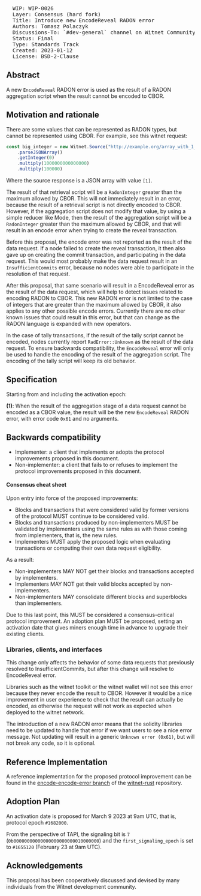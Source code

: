 <pre>
  WIP: WIP-0026
  Layer: Consensus (hard fork)
  Title: Introduce new EncodeReveal RADON error
  Authors: Tomasz Polaczyk <tomasz@witnet.foundation>
  Discussions-To: `#dev-general` channel on Witnet Community's Discord server
  Status: Final
  Type: Standards Track
  Created: 2023-01-12
  License: BSD-2-Clause
</pre>


## Abstract

A new `EncodeReveal` RADON error is used as the result of a RADON aggregation script when the result cannot be encoded to CBOR.

## Motivation and rationale

There are some values that can be represented as RADON types, but cannot be represented using CBOR. For example, see this witnet request:

```js
const big_integer = new Witnet.Source("http://example.org/array_with_1_element.json")
    .parseJSONArray()
    .getInteger(0)
    .multiply(1000000000000000)
    .multiply(100000)
```

Where the source response is a JSON array with value `[1]`.

The result of that retrieval script will be a `RadonInteger` greater than the maximum allowed by CBOR. This will not immediately result in an error, because the result of a retrieval script is not directly encoded to CBOR. However, if the aggregation script does not modify that value, by using a simple reducer like Mode, then the result of the aggregation script will be a `RadonInteger` greater than the maximum allowed by CBOR, and that will result in an encode error when trying to create the reveal transaction.

Before this proposal, the encode error was not reported as the result of the data request. If a node failed to create the reveal transaction, it then also gave up on creating the commit transaction, and participating in the data request. This would most probably make the data request result in an `InsufficientCommits` error, because no nodes were able to participate in the resolution of that request.

After this proposal, that same scenario will result in a EncodeReveal error as the result of the data request, which will help to detect issues related to encoding RADON to CBOR. This new RADON error is not limited to the case of integers that are greater than the maximum allowed by CBOR, it also applies to any other possible encode errors. Currently there are no other known issues that could result in this error, but that can change as the RADON language is expanded with new operators.

In the case of tally transactions, if the result of the tally script cannot be encoded, nodes currently report `RadError::Unknown` as the result of the data request. To ensure backwards compatibility, the `EncodeReveal` error will only be used to handle the encoding of the result of the aggregation script. The encoding of the tally script will keep its old behavior.

## Specification

Starting from and including the activation epoch:

**(1)**: When the result of the aggregation stage of a data request cannot be encoded as a CBOR value, the result will be the new `EncodeReveal` RADON error, with error code `0x61` and no arguments.


## Backwards compatibility

- Implementer: a client that implements or adopts the protocol improvements proposed in this document.
- Non-implementer: a client that fails to or refuses to implement the protocol improvements proposed in this document.


#### Consensus cheat sheet

Upon entry into force of the proposed improvements:

- Blocks and transactions that were considered valid by former versions of the protocol MUST continue to be considered valid.
- Blocks and transactions produced by non-implementers MUST be validated by implementers using the same rules as with those coming from implementers, that is, the new rules.
- Implementers MUST apply the proposed logic when evaluating transactions or computing their own data request eligibility.

As a result:

- Non-implementers MAY NOT get their blocks and transactions accepted by implementers.
- Implementers MAY NOT get their valid blocks accepted by non-implementers.
- Non-implementers MAY consolidate different blocks and superblocks than implementers.

Due to this last point, this MUST be considered a consensus-critical protocol improvement. An adoption plan MUST be proposed, setting an activation date that gives miners enough time in advance to upgrade their existing clients.


### Libraries, clients, and interfaces

This change only affects the behavior of some data requests that previously resolved to InsufficientCommits, but after this change will resolve to EncodeReveal error.

Libraries such as the witnet toolkit or the witnet wallet will not see this error because they never encode the result to CBOR. However it would be a nice improvement in user experience to check that the result can actually be encoded, as otherwise the request will not work as expected when deployed to the witnet network.

The introduction of a new RADON error means that the solidity libraries need to be updated to handle that error if we want users to see a nice error message. Not updating will result in a generic `Unknown error (0x61)`, but will not break any code, so it is optional.

## Reference Implementation

A reference implementation for the proposed protocol improvement can be found in the [encode-encode-error branch](https://github.com/tmpolaczyk/witnet-rust/tree/encode-encode-error) of the [witnet-rust] repository.

## Adoption Plan

An activation date is proposed for March 9 2023 at 9am UTC, that is, protocol epoch `#1682000`.

From the perspective of TAPI, the signaling bit is `7` (`0b00000000000000000000000010000000`) and the
`first_signaling_epoch` is set to `#1655120` (February 23 at 9am UTC).

## Acknowledgements

This proposal has been cooperatively discussed and devised by many individuals from the Witnet development community.

[witnet-rust]: https://github.com/witnet/witnet-rust/
